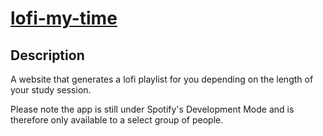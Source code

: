 # [lofi-my-time](https://lofimytime.herokuapp.com)

## Description

A website that generates a lofi playlist for you depending on the length of your study session.

Please note the app is still under Spotify's Development Mode and is therefore only available to a select group of people.
